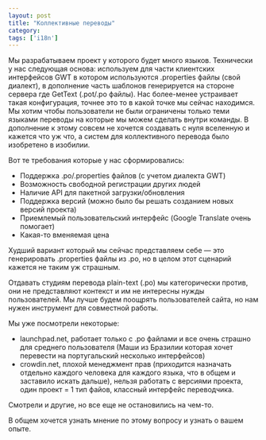 ```yaml
---
layout: post
title: "Коллективные переводы"
category: 
tags: ['i18n']
---
```

<p>Мы разрабатываем проект у которого будет много языков. Технически у нас следующая основа: используем для части клиентских интерфейсов GWT в котором используются .properties файлы (свой диалект), в дополнение часть шаблонов генерируется на стороне сервера где GetText (.pot/.po файлы). Нас более-менее устраивает такая конфигурация, точнее это то в какой точке мы сейчас находимся. Мы хотим чтобы пользователи не были ограничены только теми языками переводы на которые мы можем сделать внутри команды. В дополнение к этому совсем не хочется создавать с нуля вселенную и кажется что уж что, а систем для коллективного перевода было изобретено в изобилии.</p>

<p>Вот те требования которые у нас сформировались:</p>

<ul>
<li>Поддержка .po/.properties файлов (с учетом диалекта GWT)</li>
<li>Возможность свободной регистрации других людей</li>
<li>Наличие API для пакетной загрузки/обновления</li>
<li>Поддержка версий (можно было бы решать созданием новых версий проекта)</li>
<li>Приемлемый пользовательский интерфейс (Google Translate очень помогает)</li>
<li>Какая-то вменяемая цена </li>
</ul>


<p>Худший вариант который мы сейчас представляем себе — это генерировать .properties файлы из .po, но в целом этот сценарий кажется не таким уж страшным. </p>

<p>Отдавать студиям перевода plain-text (.po) мы категорически против, они не представляют контекст и им не интересны нужды пользователей. Мы лучше будем поощрять пользователей сайта, но нам нужен инструмент для совместной работы.</p>

<p>Мы уже посмотрели некоторые:</p>

<ul>
<li>launchpad.net, работает только с .po файлами и все очень страшно для среднего пользователя (Маши из Бразилии которая хочет перевести на португальский несколько интерфейсов)</li>
<li>crowdin.net, плохой менеджмент прав (приходится назначать отдельно каждого человека для каждого языка, что в общем и заставило искать дальше), нельзя работать с версиями проекта, один проект = 1 тип файов, классный интерфейс переводчика.</li>
</ul>


<p>Смотрели и другие, но все еще не остановились на чем-то. </p>

<p>В общем хочется узнать мнение по этому вопросу и узнать о вашем опыте.</p

